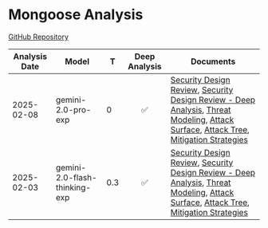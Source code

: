 # Mongoose Analysis

[GitHub Repository](https://github.com/cesanta/mongoose)

| Analysis Date | Model | T | Deep Analysis | Documents |
|---------------|-------|---|:-------------:|-----------|
| 2025-02-08 | gemini-2.0-pro-exp | 0 | ✅ | [Security Design Review](2025-02-08-gemini-2.0-pro-exp/sec-design.md), [Security Design Review - Deep Analysis](2025-02-08-gemini-2.0-pro-exp/sec-design-deep-analysis.md), [Threat Modeling](2025-02-08-gemini-2.0-pro-exp/threat-modeling.md), [Attack Surface](2025-02-08-gemini-2.0-pro-exp/attack-surface.md), [Attack Tree](2025-02-08-gemini-2.0-pro-exp/attack-tree.md), [Mitigation Strategies](2025-02-08-gemini-2.0-pro-exp/mitigations.md) |
| 2025-02-03 | gemini-2.0-flash-thinking-exp | 0.3 | ✅ | [Security Design Review](2025-02-03-gemini-2.0-flash-thinking-exp/sec-design.md), [Security Design Review - Deep Analysis](2025-02-03-gemini-2.0-flash-thinking-exp/sec-design-deep-analysis.md), [Threat Modeling](2025-02-03-gemini-2.0-flash-thinking-exp/threat-modeling.md), [Attack Surface](2025-02-03-gemini-2.0-flash-thinking-exp/attack-surface.md), [Attack Tree](2025-02-03-gemini-2.0-flash-thinking-exp/attack-tree.md), [Mitigation Strategies](2025-02-03-gemini-2.0-flash-thinking-exp/mitigations.md) |